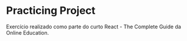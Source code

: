 # Practicing Project

Exercício realizado como parte do curto React - The Complete Guide da Online Education. 